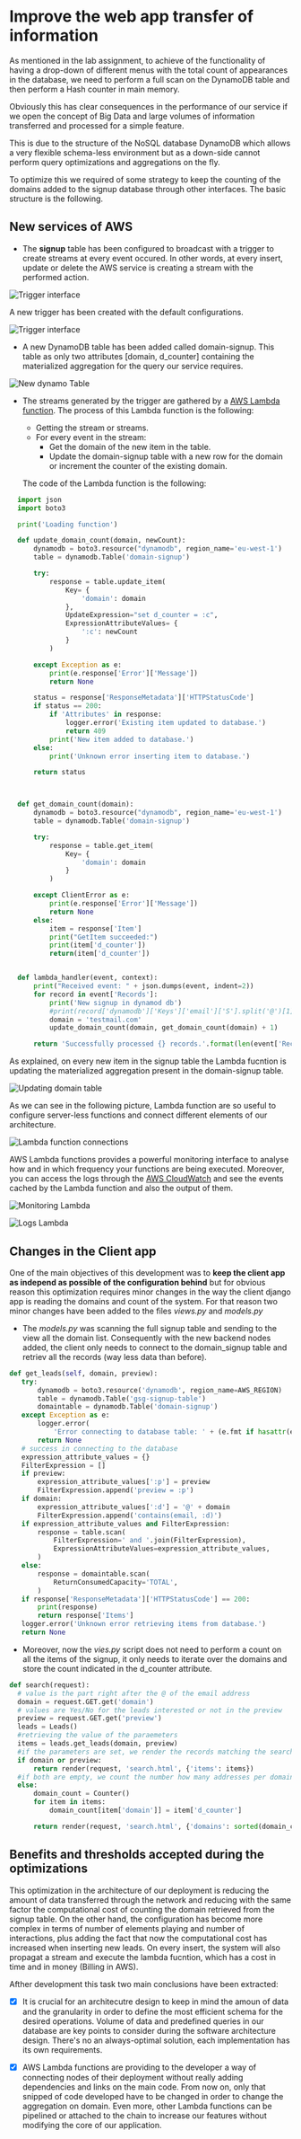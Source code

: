 # Improve the web app transfer of information
As mentioned in the lab assignment, to achieve of the functionality of having a drop-down of different menus with the total count of appearances in the database, we need to perform a full scan on the DynamoDB table and then perform a Hash counter in main memory.

Obviously this has clear consequences in the performance of our service if we open the concept of Big Data and large volumes of information transferred and processed for a simple feature.

This is due to the structure of the NoSQL database DynamoDB which allows a very flexible schema-less environment but as a down-side cannot perform query optimizations and aggregations on the fly.

To optimize this we required of some strategy to keep the counting of the domains added to the signup database through other interfaces. The basic structure is the following.

## New services of AWS

- The **signup** table has been configured to broadcast with a trigger to create streams at every event occured. In other words, at every insert, update or delete the AWS service is creating a stream with the performed action.

![Trigger interface](img/opt/trigger_empty.png)

  A new trigger has been created with the default configurations.

![Trigger interface](img/opt/trigger_created.png)

- A new DynamoDB table has been added called domain-signup. This table as only two attributes [domain, d_counter] containing the materialized aggregation for the query our service requires.

![New dynamo Table](img/opt/New_table.png)

- The streams generated by the trigger are gathered by a [AWS Lambda function](https://eu-west-1.console.aws.amazon.com/lambda). The process of this Lambda function is the following:
   - Getting the stream or streams.
   - For every event in the stream:
     - Get the domain of the new item in the table.
     - Update the domain-signup table with a new row for the domain or increment the counter of the existing domain.

  The code of the Lambda function is the following:

```python
  import json
  import boto3

  print('Loading function')

  def update_domain_count(domain, newCount):
      dynamodb = boto3.resource("dynamodb", region_name='eu-west-1')
      table = dynamodb.Table('domain-signup')

      try:
          response = table.update_item(
              Key= {
                  'domain': domain
              },
              UpdateExpression="set d_counter = :c",
              ExpressionAttributeValues= {
                  ':c': newCount
              }
          )

      except Exception as e:
          print(e.response['Error']['Message'])
          return None

      status = response['ResponseMetadata']['HTTPStatusCode']
      if status == 200:
          if 'Attributes' in response:
              logger.error('Existing item updated to database.')
              return 409
          print('New item added to database.')
      else:
          print('Unknown error inserting item to database.')

      return status



  def get_domain_count(domain):
      dynamodb = boto3.resource("dynamodb", region_name='eu-west-1')
      table = dynamodb.Table('domain-signup')

      try:
          response = table.get_item(
              Key= {
                  'domain': domain
              }
          )

      except ClientError as e:
          print(e.response['Error']['Message'])
          return None
      else:
          item = response['Item']
          print("GetItem succeeded:")
          print(item['d_counter'])
          return(item['d_counter'])


  def lambda_handler(event, context):
      print("Received event: " + json.dumps(event, indent=2))
      for record in event['Records']:
          print('New signup in dynamod db')
          #print(record['dynamodb']['Keys']['email']['S'].split('@')[1])
          domain = 'testmail.com'
          update_domain_count(domain, get_domain_count(domain) + 1)

      return 'Successfully processed {} records.'.format(len(event['Records']))
```

As explained, on every new item in the signup table the Lambda fucntion is updating the materialized aggregation present in the domain-signup table.

![Updating domain table](img/opt/updating_domain.png)

As we can see in the following picture, Lambda function are so useful to configure server-less functions and connect different elements of our architecture.

![Lambda function connections](img/opt/updateDomainCounter.png)

AWS Lambda functions provides a powerful monitoring interface to analyse how and in which frequency your functions are being executed. Moreover, you can access the logs through the [AWS CloudWatch](https://eu-west-1.console.aws.amazon.com/cloudwatch) and see the events cached by the Lambda function and also the output of them.

![Monitoring Lambda](img/opt/monitoring.png)

![Logs Lambda](img/opt/logs.png)


## Changes in the Client app

One of the main objectives of this development was to **keep the client app as independ as possible of the configuration behind** but for obvious reason this optimization requires minor changes in the way the client django app is reading the domains and count of the system. For that reason two minor changes have been added to the files *views.py* and *models.py*

 - The *models.py* was scanning the full signup table and sending to the view all the domain list. Consequently with the new backend nodes added, the client only needs to connect to the domain_signup table and retriev all the records (way less data than before).

 ```python
 def get_leads(self, domain, preview):
    try:
        dynamodb = boto3.resource('dynamodb', region_name=AWS_REGION)
        table = dynamodb.Table('gsg-signup-table')
        domaintable = dynamodb.Table('domain-signup')
    except Exception as e:
        logger.error(
            'Error connecting to database table: ' + (e.fmt if hasattr(e, 'fmt') else '') + ','.join(e.args))
        return None
    # success in connecting to the database
    expression_attribute_values = {}
    FilterExpression = []
    if preview:
        expression_attribute_values[':p'] = preview
        FilterExpression.append('preview = :p')
    if domain:
        expression_attribute_values[':d'] = '@' + domain
        FilterExpression.append('contains(email, :d)')
    if expression_attribute_values and FilterExpression:
        response = table.scan(
            FilterExpression=' and '.join(FilterExpression),
            ExpressionAttributeValues=expression_attribute_values,
        )
    else:
        response = domaintable.scan(
            ReturnConsumedCapacity='TOTAL',
        )
    if response['ResponseMetadata']['HTTPStatusCode'] == 200:
        print(response)
        return response['Items']
    logger.error('Unknown error retrieving items from database.')
    return None
 ```

  - Moreover, now the *vies.py* script does not need to perform a count on all the items of the signup, it only needs to iterate over the domains and store the count indicated in the d_counter attribute.

  ```python
  def search(request):
    # value is the part right after the @ of the email address
    domain = request.GET.get('domain')
    # values are Yes/No for the leads interested or not in the preview
    preview = request.GET.get('preview')
    leads = Leads()
    #retrieving the value of the paraemeters
    items = leads.get_leads(domain, preview)
    #if the parameters are set, we render the records matching the search
    if domain or preview:
        return render(request, 'search.html', {'items': items})
    #if both are empty, we count the number how many addresses per domain
    else:
        domain_count = Counter()
        for item in items:
            domain_count[item['domain']] = item['d_counter']

        return render(request, 'search.html', {'domains': sorted(domain_count.items())})
  ```

## Benefits and thresholds accepted during the optimizations

This optimization in the architecture of our deployment is reducing the amount of data transferred through the network and reducing with the same factor the computational cost of counting the domain retrieved from the signup table. On the other hand, the configuration has become more complex in terms of number of elements playing and number of interactions, plus adding the fact that now the computational cost has increased when inserting new leads. On every insert, the system will also propagat a stream and execute the lambda fucntion, which has a cost in time and in money (Billing in AWS).

Afther development this task two main conclusions have been extracted:

-  [x] It is crucial for an architecutre design to keep in mind the amoun of data and the granularity in order to define the most efficient schema for the desired operations. Volume of data and predefined queries in our database are key points to consider during the software architecture design. There's no an always-optimal solution, each implementation has its own requirements.

-  [x] AWS Lambda functions are providing to the developer a way of connecting nodes of their deployment without really adding dependencies and links on the main code. From now on, only that snipped of code developed have to be changed in order to change the aggregation on domain. Even more, other Lambda functions can be pipelined or attached to the chain to increase our features without modifying the core of our application.
